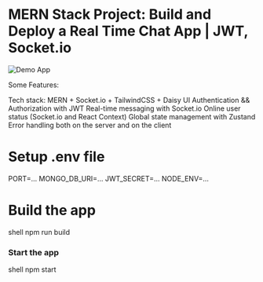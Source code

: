 # MERN Stack Project: Build and Deploy a Real Time Chat App | JWT, Socket.io

![Demo App](https://i.ibb.co/gFSMzKN/1.png)


Some Features:

 Tech stack: MERN + Socket.io + TailwindCSS + Daisy UI
 Authentication && Authorization with JWT
 Real-time messaging with Socket.io
 Online user status (Socket.io and React Context)
 Global state management with Zustand
 Error handling both on the server and on the client

# Setup .env file
PORT=...
MONGO_DB_URI=...
JWT_SECRET=...
NODE_ENV=...

# Build the app
  shell
npm run build

### Start the app

shell
npm start
```
